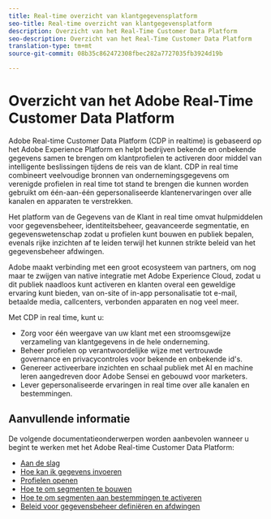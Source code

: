 ```yaml
---
title: Real-time overzicht van klantgegevensplatform
seo-title: Real-time overzicht van klantgegevensplatform
description: Overzicht van het Real-Time Customer Data Platform
seo-description: Overzicht van het Real-Time Customer Data Platform
translation-type: tm+mt
source-git-commit: 08b35c862472308fbec282a7727035fb3924d19b

---
```



# Overzicht van het Adobe Real-Time Customer Data Platform

Adobe Real-time Customer Data Platform (CDP in realtime) is gebaseerd op het Adobe Experience Platform en helpt bedrijven bekende en onbekende gegevens samen te brengen om klantprofielen te activeren door middel van intelligente beslissingen tijdens de reis van de klant. CDP in real time combineert veelvoudige bronnen van ondernemingsgegevens om verenigde profielen in real time tot stand te brengen die kunnen worden gebruikt om één-aan-één gepersonaliseerde klantenervaringen over alle kanalen en apparaten te verstrekken.

Het platform van de Gegevens van de Klant in real time omvat hulpmiddelen voor gegevensbeheer, identiteitsbeheer, geavanceerde segmentatie, en gegevenswetenschap zodat u profielen kunt bouwen en publiek bepalen, evenals rijke inzichten af te leiden terwijl het kunnen strikte beleid van het gegevensbeheer afdwingen.

Adobe maakt verbinding met een groot ecosysteem van partners, om nog maar te zwijgen van native integratie met Adobe Experience Cloud, zodat u dit publiek naadloos kunt activeren en klanten overal een geweldige ervaring kunt bieden, van on-site of in-app personalisatie tot e-mail, betaalde media, callcenters, verbonden apparaten en nog veel meer.

Met CDP in real time, kunt u:

* Zorg voor één weergave van uw klant met een stroomsgewijze verzameling van klantgegevens in de hele onderneming.
* Beheer profielen op verantwoordelijke wijze met vertrouwde governance en privacycontroles voor bekende en onbekende id&#39;s.
* Genereer activeerbare inzichten en schaal publiek met AI en machine leren aangedreven door Adobe Sensei en gebouwd voor marketers.
* Lever gepersonaliseerde ervaringen in real time over alle kanalen en bestemmingen.

## Aanvullende informatie

De volgende documentatieonderwerpen worden aanbevolen wanneer u begint te werken met het Adobe Real-time Customer Data Platform:

* [Aan de slag](get-started.md)
* [Hoe kan ik gegevens invoeren](sources/sources-overview.md)
* [Profielen openen](profile/profile-overview.md)
* [Hoe te om segmenten te bouwen](segmentation/segmentation-overview.md)
* [Hoe te om segmenten aan bestemmingen te activeren](destinations/activate-destinations.md)
* [Beleid voor gegevensbeheer definiëren en afdwingen](privacy/data-governance-overview.md)
